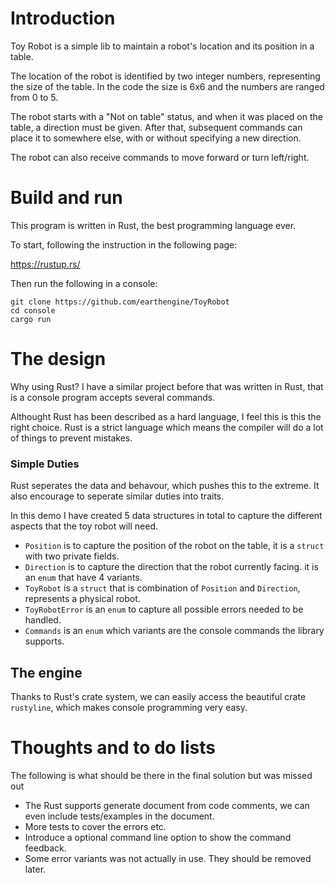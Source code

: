 # Introduction

Toy Robot is a simple lib to maintain a robot's location and its position in a table.

The location of the robot is identified by two integer numbers, representing the size of the table. In the code the size is 6x6 and the numbers are ranged from 0 to 5.

The robot starts with a "Not on table" status, and when it was placed on the table, a direction must be given. After that, subsequent commands can place it to somewhere else, with or without specifying a new direction.

The robot can also receive commands to move forward or turn left/right.

# Build and run

This program is written in Rust, the best programming language ever.

To start, following the instruction in the following page:

https://rustup.rs/

Then run the following in a console:

```
git clone https://github.com/earthengine/ToyRobot
cd console
cargo run
```

# The design

Why using Rust? I have a similar project before that was written in Rust, that is a console program accepts several commands.

Althought Rust has been described as a hard language, I feel this is this the right choice. Rust is a strict language which means the compiler will do a lot of things to prevent mistakes.

### Simple Duties

Rust seperates the data and behavour, which pushes this to the extreme. It also encourage to seperate similar duties into traits.

In this demo I have created 5 data structures in total to capture the different aspects that the toy robot will need.

- `Position` is to capture the position of the robot on the table, it is a `struct` with two private fields.
- `Direction` is to capture the direction that the robot currently facing. it is an `enum` that have 4 variants.
- `ToyRobot` is a `struct` that is combination of `Position` and `Direction`, represents a physical robot.
- `ToyRobotError` is an `enum` to capture all possible errors needed to be handled.
- `Commands` is an `enum` which variants are the console commands the library supports.

## The engine

Thanks to Rust's crate system, we can easily access the beautiful crate `rustyline`, which makes console programming very easy.

# Thoughts and to do lists

The following is what should be there in the final solution but was missed out

- The Rust supports generate document from code comments, we can even include tests/examples in the document.
- More tests to cover the errors etc.
- Introduce a optional command line option to show the command feedback.
- Some error variants was not actually in use. They should be removed later.

